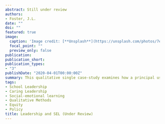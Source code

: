 ```yaml
---
abstract: Still under review
authors:
- Foster, J.L.
date: ""
doi: ""
featured: true
image:
  caption: 'Image credit: [**Unsplash**](https://unsplash.com/photos/7e2pe9wjL9M)'
  focal_point: ""
  preview_only: false 
publication: 
publication_short:  
publication_types:
- "3"
publishDate: "2020-04-01T00:00:00Z"
summary: This qualitative single case-study examines how a principal uses an ethic of care to lead a social-emotional learning initiative
tags:
- School Leadership
- Caring Leadership
- Social-emotional learning
- Qualitative Methods
- Equity
- Policy
title: Leadership and SEL (Under Review)
---
```






